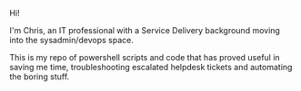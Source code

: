 Hi!

I'm Chris, an IT professional with a Service Delivery background moving into the sysadmin/devops space. 

This is my repo of powershell scripts and code that has proved useful in saving me time, 
troubleshooting escalated helpdesk tickets and automating the boring stuff.

<!---
chris-topping-utils/chris-topping-utils is a ✨ special ✨ repository because its `README.md` (this file) appears on your GitHub profile.
You can click the Preview link to take a look at your changes.
--->
